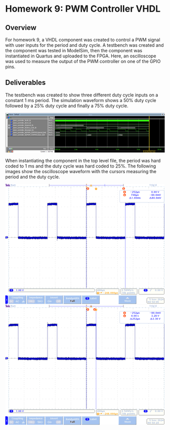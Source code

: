 # Homework 9: PWM Controller VHDL

## Overview
For homework 9, a VHDL component was created to control a PWM signal with user inputs for the period and duty cycle. A testbench was created and the component was tested in ModelSim, then the component was instantiated in Quartus and uploaded to the FPGA. Here, an oscilloscope was used to measure the output of the PWM controller on one of the GPIO pins.

## Deliverables
The testbench was created to show three different duty cycle inputs on a constant 1 ms period. The simulation waveform shows a 50% duty cycle followed by a 25% duty cycle and finally a 75% duty cycle.

![Simulation Waveform](assets/HW9_ModelSimWaveform.png)

When instantiating the component in the top level file, the period was hard coded to 1 ms and the duty cycle was hard coded to 25%. The following images show the oscilloscope waveform with the cursors measuring the period and the duty cycle.

![Oscilloscope Period](assets/HW9_Oscope_Period.png)
![Oscilloscope Period](assets/HW9_Oscope_Duty.png)